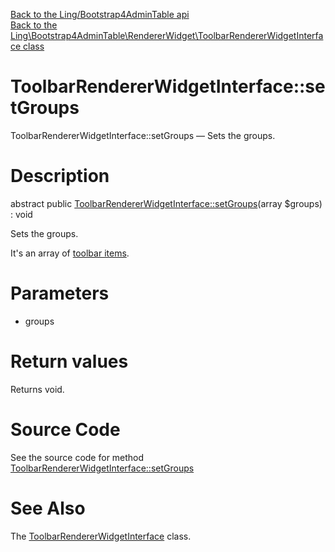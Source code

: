 [Back to the Ling/Bootstrap4AdminTable api](https://github.com/lingtalfi/Bootstrap4AdminTable/blob/master/doc/api/Ling/Bootstrap4AdminTable.md)<br>
[Back to the Ling\Bootstrap4AdminTable\RendererWidget\ToolbarRendererWidgetInterface class](https://github.com/lingtalfi/Bootstrap4AdminTable/blob/master/doc/api/Ling/Bootstrap4AdminTable/RendererWidget/ToolbarRendererWidgetInterface.md)


ToolbarRendererWidgetInterface::setGroups
================



ToolbarRendererWidgetInterface::setGroups — Sets the groups.




Description
================


abstract public [ToolbarRendererWidgetInterface::setGroups](https://github.com/lingtalfi/Bootstrap4AdminTable/blob/master/doc/api/Ling/Bootstrap4AdminTable/RendererWidget/ToolbarRendererWidgetInterface/setGroups.md)(array $groups) : void




Sets the groups.

It's an array of [toolbar items](https://github.com/lingtalfi/Light_Realist/blob/master/doc/pages/list-action-handler-conception-notes.md#the-toolbar-item).




Parameters
================


- groups

    


Return values
================

Returns void.








Source Code
===========
See the source code for method [ToolbarRendererWidgetInterface::setGroups](https://github.com/lingtalfi/Bootstrap4AdminTable/blob/master/RendererWidget/ToolbarRendererWidgetInterface.php#L20-L20)


See Also
================

The [ToolbarRendererWidgetInterface](https://github.com/lingtalfi/Bootstrap4AdminTable/blob/master/doc/api/Ling/Bootstrap4AdminTable/RendererWidget/ToolbarRendererWidgetInterface.md) class.



